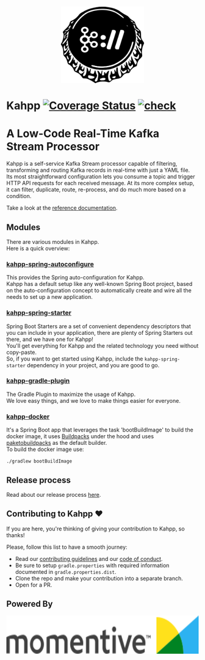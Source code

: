 <p align="center"><img height="200" src="docs/assets/kahpp-logo.svg"/></p>


# Kahpp [![Coverage Status](https://coveralls.io/repos/github/GetFeedback/kahpp-oss/badge.svg?t=rUt4Ui)](https://coveralls.io/github/GetFeedback/kahpp-oss) [![check](https://github.com/GetFeedback/kahpp-oss/actions/workflows/check.yml/badge.svg)](https://github.com/GetFeedback/kahpp-oss/actions/workflows/check.yml)

# A Low-Code Real-Time Kafka Stream Processor

Kahpp is a self-service Kafka Stream processor capable of filtering, transforming and routing Kafka records in real-time with just a YAML file.  
Its most straightforward configuration lets you consume a topic and trigger HTTP API requests for each received message. At its more complex setup, it can filter, duplicate, route, re-process, and do much more based on a condition.

Take a look at the [reference documentation](https://getfeedback.github.io/kahpp-oss).

## Modules
There are various modules in Kahpp.  
Here is a quick overview:

### [kahpp-spring-autoconfigure](kahpp-spring-autoconfigure)
This provides the Spring auto-configuration for Kahpp.  
Kahpp has a default setup like any well-known Spring Boot project, based on the auto-configuration concept to automatically create and wire all the needs to set up a new application.

### [kahpp-spring-starter](kahpp-spring-starter)
Spring Boot Starters are a set of convenient dependency descriptors that you can include in your application, there are plenty of Spring Starters out there, and we have one for Kahpp!  
You'll get everything for Kahpp and the related technology you need without copy-paste.  
So, if you want to get started using Kahpp, include the `kahpp-spring-starter` dependency in your project, and you are good to go.

### [kahpp-gradle-plugin](kahpp-gradle-plugin)
The Gradle Plugin to maximize the usage of Kahpp.  
We love easy things, and we love to make things easier for everyone.

### [kahpp-docker](kahpp-docker)
It's a Spring Boot app that leverages the task 'bootBuildImage' to build the docker image, it uses [Buildpacks](https://buildpacks.io/) under the hood and uses [paketobuildpacks](https://paketo.io/docs/howto/java/) as the default builder.  
To build the docker image use:
```
./gradlew bootBuildImage
```

## Release process
Read about our release process [here](RELEASE.md).

## Contributing to Kahpp :heart:

If you are here, you're thinking of giving your contribution to Kahpp, so thanks!  

Please, follow this list to have a smooth journey:  
* Read our [contributing guidelines](CONTRIBUTING.md) and our [code of conduct](CODE_OF_CONDUCT.md).
* Be sure to setup `gradle.properties` with required information documented in `gradle.properties.dist`.
* Clone the repo and make your contribution into a separate branch.
* Open for a PR.   

## Powered By
<a href="https://www.momentive.ai/"><img height="100" src="docs/assets/momentive-logo.svg"/></a>
